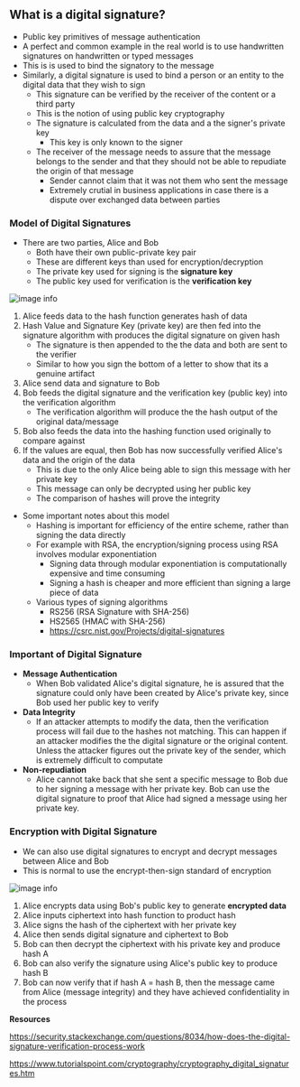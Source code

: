 ## What is a digital signature?
- Public key primitives of message authentication
- A perfect and common example in the real world is to use handwritten signatures on handwritten or typed messages
- This is is used to bind the signatory to the message
- Similarly, a digital signature is used to bind a person or an entity to the digital data that they wish to sign
	- This signature can be verified by the receiver of the content or a third party
	- This is the notion of using public key cryptography
	- The signature is calculated from the data and a the signer's private key
		- This key is only known to the signer
	- The receiver of the message needs to assure that the message belongs to the sender and that they should not be able to repudiate the origin of that message
		- Sender cannot claim that it was not them who sent the message
		- Extremely crutial in business applications in case there is a dispute over exchanged data between parties


### Model of Digital Signatures
- There are two parties, Alice and Bob
	- Both have their own public-private key pair
	- These are different keys than used for encryption/decryption
	- The private key used for signing is the **signature key**
	- The public key used for verification is the **verification key**

![image info](model_digital_signature.jpeg)

1. Alice feeds data to the hash function generates hash of data
2. Hash Value and Signature Key (private key) are then fed into the signature algorithm with produces the digital signature on given hash
	- The signature is then appended to the the data and both are sent to the verifier
	- Similar to how you sign the bottom of a letter to show that its a genuine artifact
3. Alice send data and signature to Bob
3. Bob feeds the digital signature and the verification key (public key) into the verification algorithm
	- The verification algorithm will produce the the hash output of the original data/message
4. Bob also feeds the data into the hashing function used originally to compare against
5. If the values are equal, then Bob has now successfully verified Alice's data and the origin of the data
	- This is due to the only Alice being able to sign this message with her private key
	- This message can only be decrypted using her public key
	- The comparison of hashes will prove the integrity

- Some important notes about this model
	- Hashing is important for efficiency of the entire scheme, rather than signing the data directly
	- For example with RSA, the encryption/signing process using RSA involves modular exponentiation
		- Signing data through modular exponentiation is computationally expensive and time consuming
		- Signing a hash is cheaper and more efficient than signing a large piece of data
	- Various types of signing algorithms
		- RS256 (RSA Signature with SHA-256)
		- HS2565 (HMAC with SHA-256)
		- https://csrc.nist.gov/Projects/digital-signatures

### Important of Digital Signature
- **Message Authentication**
	- When Bob validated Alice's digital signature, he is assured that the signature could only have been created by Alice's private key, since Bob used her public key to verify
- **Data Integrity**
	- If an attacker attempts to modify the data, then the verification process will fail due to the hashes not matching. This can happen if an attacker modifies the the digital signature or the original content. Unless the attacker figures out the private key of the sender, which is extremely difficult to computate
- **Non-repudiation**
	- Alice cannot take back that she sent a specific message to Bob due to her signing a message with her private key. Bob can use the digital signature to proof that Alice had signed a message using her private key.

### Encryption with Digital Signature
- We can also use digital signatures to encrypt and decrypt messages between Alice and Bob
- This is normal to use the encrypt-then-sign standard of encryption

![image info](encryption_with_digital_signature.jpeg)
1. Alice encrypts data using Bob's public key to generate **encrypted data**
2. Alice inputs ciphertext into hash function to product hash
3. Alice signs the hash of the ciphertext with her private key
4. Alice then sends digital signature and ciphertext to Bob
5. Bob can then decrypt the ciphertext with his private key and produce hash A
6. Bob can also verify the signature using Alice's public key to produce hash B
7. Bob can now verify that if hash A = hash B, then the message came from Alice (message integrity) and they have achieved confidentiality in the process

**Resources** 

https://security.stackexchange.com/questions/8034/how-does-the-digital-signature-verification-process-work

https://www.tutorialspoint.com/cryptography/cryptography_digital_signatures.htm